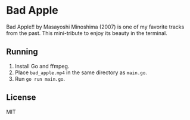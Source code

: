 # Bad Apple

Bad Apple!! by Masayoshi Minoshima (2007) is one of my favorite tracks from the past. This mini-tribute to enjoy its beauty in the terminal.

## Running

1. Install Go and ffmpeg.
2. Place `bad_apple.mp4` in the same directory as `main.go`.
3. Run `go run main.go`.

## License

MIT
